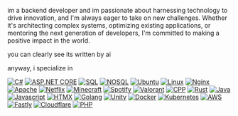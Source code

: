 im a backend developer and im passionate about harnessing technology to drive innovation, and I'm always eager to take on new challenges. Whether it's architecting complex systems, optimizing existing applications, or mentoring the next generation of developers, I'm committed to making a positive impact in the world.

you can clearly see its written by ai

anyway, i specialize in 

[![C#](https://img.shields.io/badge/C%23-gray?style=for-the-badge&logo=csharp)](https://)
[![ASP.NET CORE](https://img.shields.io/badge/ASP.NET_CORE-gray?style=for-the-badge&logo=.NET)](https://)
[![SQL](https://img.shields.io/badge/SQL-gray?style=for-the-badge&logo=microsoftsqlserver)](https://)
[![NOSQL](https://img.shields.io/badge/NoSQL-gray?style=for-the-badge&logo=mongodb)](https://)
[![Ubuntu](https://img.shields.io/badge/Ubuntu-gray?style=for-the-badge&logo=ubuntu)](https://)
[![Linux](https://img.shields.io/badge/Linux-gray?style=for-the-badge&logo=linux)](https://)
[![Nginx](https://img.shields.io/badge/Nginx-gray?style=for-the-badge&logo=nginx)](https://)
[![Apache](https://img.shields.io/badge/Apache-gray?style=for-the-badge&logo=apache)](https://)
[![Netflix](https://img.shields.io/badge/Netflix-gray?style=for-the-badge&logo=netflix)](https://)
[![Minecraft](https://img.shields.io/badge/Minecraft-gray?style=for-the-badge&logo=minecraft)](https://)
[![Spotify](https://img.shields.io/badge/Spotify-gray?style=for-the-badge&logo=spotify)](https://)
[![Valorant](https://img.shields.io/badge/Valorant-gray?style=for-the-badge&logo=valorant)](https://)
[![CPP](https://img.shields.io/badge/CPP-gray?style=for-the-badge&logo=c%2B%2B)](https://)
[![Rust](https://img.shields.io/badge/Rust-gray?style=for-the-badge&logo=rust)](https://)
[![Java](https://img.shields.io/badge/Java-gray?style=for-the-badge&logo=oracle)](https://)
[![Javascript](https://img.shields.io/badge/Javascript-gray?style=for-the-badge&logo=javascript)](https://)
[![HTMX](https://img.shields.io/badge/HTMX-gray?style=for-the-badge&logo=htmx)](https://)
[![Golang](https://img.shields.io/badge/Golang-gray?style=for-the-badge&logo=go)](https://)
[![Unity](https://img.shields.io/badge/Unity-gray?style=for-the-badge&logo=unity)](https://)
[![Docker](https://img.shields.io/badge/Docker-gray?style=for-the-badge&logo=docker)](https://)
[![Kubernetes](https://img.shields.io/badge/Kubernetes-gray?style=for-the-badge&logo=kubernetes)](https://)
[![AWS](https://img.shields.io/badge/AWS-gray?style=for-the-badge&logo=amazonwebservices)](https://)
[![Fastly](https://img.shields.io/badge/Fastly-gray?style=for-the-badge&logo=fastly)](https://)
[![Cloudflare](https://img.shields.io/badge/Cloudflare-gray?style=for-the-badge&logo=cloudflare)](https://)
[![PHP](https://img.shields.io/badge/PHP-gray?style=for-the-badge&logo=php)](https://)